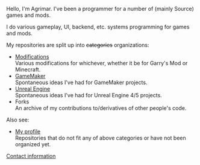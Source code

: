 Hello, I'm Agrimar. I've been a programmer for a number of (mainly Source) games and mods.

I do various gameplay, UI, backend, etc. systems programming for games and mods.

My repositories are split up into ~~categories~~ organizations:

- [Modifications](https://github.com/AG-Modifications)  
  Various modifications for whichever, whether it be for Garry's Mod or Minecraft.
- [GameMaker](https://github.com/AG-GameMaker)  
  Spontaneous ideas I've had for GameMaker projects.
- [Unreal Engine](https://github.com/AG-UnrealEngine)  
  Spontaneous ideas I've had for Unreal Engine 4/5 projects.
- Forks  
  An archive of my contributions to/derivatives of other people's code.

Also see:

- [My profile](https://github.com/AgentAgrimar?tab=repositories)  
  Repositories that do not fit any of above categories or have not been organized yet.

[Contact information](https://youtu.be/dQw4w9WgXcQ?si=LvM51pgrNefhtFUb)
